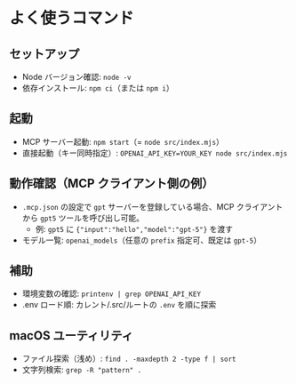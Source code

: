 # よく使うコマンド

## セットアップ
- Node バージョン確認: `node -v`
- 依存インストール: `npm ci`（または `npm i`）

## 起動
- MCP サーバー起動: `npm start`（= `node src/index.mjs`）
- 直接起動（キー同時指定）: `OPENAI_API_KEY=YOUR_KEY node src/index.mjs`

## 動作確認（MCP クライアント側の例）
- `.mcp.json` の設定で `gpt` サーバーを登録している場合、MCP クライアントから `gpt5` ツールを呼び出し可能。
  - 例: `gpt5` に `{"input":"hello","model":"gpt-5"}` を渡す
- モデル一覧: `openai_models`（任意の `prefix` 指定可、既定は `gpt-5`）

## 補助
- 環境変数の確認: `printenv | grep OPENAI_API_KEY`
- .env ロード順: カレント/.src/ルートの `.env` を順に探索

## macOS ユーティリティ
- ファイル探索（浅め）: `find . -maxdepth 2 -type f | sort`
- 文字列検索: `grep -R "pattern" .`
